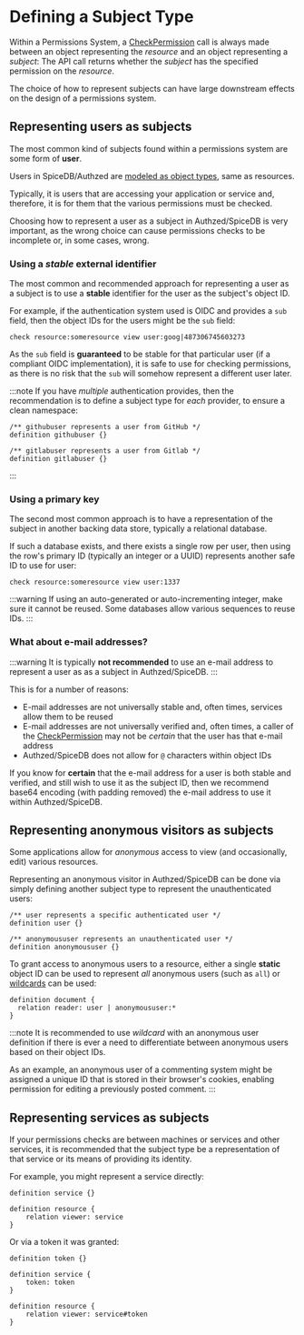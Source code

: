 # Defining a Subject Type

Within a Permissions System, a [CheckPermission] call is always made between an object representing the *resource* and an object representing a *subject*: The API call returns whether the *subject* has the specified permission on the *resource*.

[CheckPermission]: https://buf.build/authzed/api/docs/main/authzed.api.v1#CheckPermission

The choice of how to represent subjects can have large downstream effects on the design of a permissions system.

## Representing users as subjects

The most common kind of subjects found within a permissions system are some form of **user**.

Users in SpiceDB/Authzed are [modeled as object types], same as resources.

[modeled as object types]: https://authzed.com/blog/why-model-users/

Typically, it is users that are accessing your application or service and, therefore, it is for them that the various permissions must be checked.

Choosing how to represent a user as a subject in Authzed/SpiceDB is very important, as the wrong choice can cause permissions checks to be incomplete or, in some cases, wrong.

### Using a *stable* external identifier

The most common and recommended approach for representing a user as a subject is to use a **stable** identifier for the user as the subject's object ID.

For example, if the authentication system used is OIDC and provides a `sub` field, then the object IDs for the users might be the `sub` field:

```
check resource:someresource view user:goog|487306745603273
```

As the `sub` field is **guaranteed** to be stable for that particular user (if a compliant OIDC implementation), it is safe to use for checking permissions, as there is no risk that the `sub` will somehow represent a different user later.

:::note
If you have *multiple* authentication provides, then the recommendation is to define a subject type for *each* provider, to ensure a clean namespace:

```zed
/** githubuser represents a user from GitHub */
definition githubuser {}

/** gitlabuser represents a user from Gitlab */
definition gitlabuser {}
```

:::

### Using a primary key

The second most common approach is to have a representation of the subject in another backing data store, typically a relational database.

If such a database exists, and there exists a single row per user, then using the row's primary ID (typically an integer or a UUID) represents another safe ID to use for user:

```
check resource:someresource view user:1337
```

:::warning
If using an auto-generated or auto-incrementing integer, make sure it cannot be reused.
Some databases allow various sequences to reuse IDs.
:::

### What about e-mail addresses?

:::warning
It is typically **not recommended** to use an e-mail address to represent a user as as a subject in Authzed/SpiceDB.
:::

This is for a number of reasons:

- E-mail addresses are not universally stable and, often times, services allow them to be reused
- E-mail addresses are not universally verified and, often times, a caller of the [CheckPermission] may not be *certain* that the user has that e-mail address
- Authzed/SpiceDB does not allow for `@` characters within object IDs

If you know for **certain** that the e-mail address for a user is both stable and verified, and still wish to use it as the subject ID, then we recommend base64 encoding (with padding removed) the e-mail address to use it within Authzed/SpiceDB.

## Representing anonymous visitors as subjects

Some applications allow for *anonymous* access to view (and occasionally, edit) various resources.

Representing an anonymous visitor in Authzed/SpiceDB can be done via simply defining another subject type to represent the unauthenticated users:

```zed
/** user represents a specific authenticated user */
definition user {}

/** anonymoususer represents an unauthenticated user */
definition anonymoususer {}
```

To grant access to anonymous users to a resource, either a single **static** object ID can be used to represent *all* anonymous users (such as `all`) or [wildcards] can be used:

```zed title="document with anonymous user wildcard allowed"
definition document {
  relation reader: user | anonymoususer:*
}
```

[wildcards]: /reference/schema-lang#wildcards

:::note
It is recommended to use *wildcard* with an anonymous user definition if there is ever a need to differentiate between anonymous users based on their object IDs.

As an example, an anonymous user of a commenting system might be assigned a unique ID that is stored in their browser's cookies, enabling permission for editing a previously posted comment.
:::

## Representing services as subjects

If your permissions checks are between machines or services and other services, it is recommended that the subject type be a representation of that service or its means of providing its identity.

For example, you might represent a service directly:

```zed
definition service {}

definition resource {
    relation viewer: service
}
```

Or via a token it was granted:

```zed
definition token {}

definition service {
    token: token
}

definition resource {
    relation viewer: service#token
}
```
